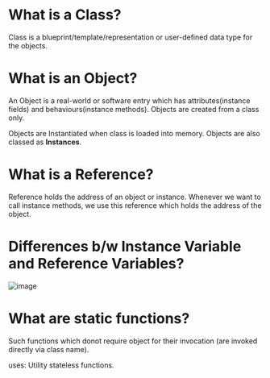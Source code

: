 # What is a Class?

Class is a blueprint/template/representation or user-defined data type for the objects.

# What is an Object?

An Object is a real-world or software entry which has attributes(instance fields) and behaviours(instance methods).
Objects are created from a class only.

Objects are Instantiated when class is loaded into memory. Objects are also classed as <strong>Instances</strong>.

# What is a Reference?

Reference holds the address of an object or instance. Whenever we want to call instance methods, we use this reference which holds the address of the object.

# Differences b/w Instance Variable and Reference Variables?

![image](https://drive.google.com/file/d/1DPC0AHlihSxtW2yJVSrv9edjnmevNrn6/view?usp=sharing)

# What are static functions?

Such functions which donot require object for their invocation (are invoked directly via class name).

uses: Utility stateless functions.